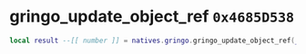 # gringo_update_object_ref `0x4685D538`

```lua
local result --[[ number ]] = natives.gringo.gringo_update_object_ref(_unk0 --[[ number ]], _unk1 --[[ number ]], _unk2 --[[ number ]], _unk3 --[[ number ]])
```